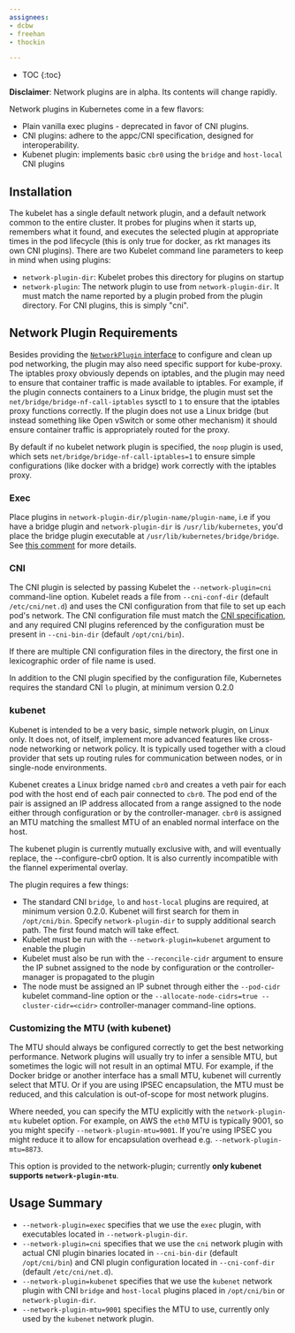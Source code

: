 ```yaml
---
assignees:
- dcbw
- freehan
- thockin

---
```


* TOC
{:toc}

__Disclaimer__: Network plugins are in alpha. Its contents will change rapidly.

Network plugins in Kubernetes come in a few flavors:

* Plain vanilla exec plugins - deprecated in favor of CNI plugins.
* CNI plugins: adhere to the appc/CNI specification, designed for interoperability.
* Kubenet plugin: implements basic `cbr0` using the `bridge` and `host-local` CNI plugins

## Installation

The kubelet has a single default network plugin, and a default network common to the entire cluster. It probes for plugins when it starts up, remembers what it found, and executes the selected plugin at appropriate times in the pod lifecycle (this is only true for docker, as rkt manages its own CNI plugins). There are two Kubelet command line parameters to keep in mind when using plugins:

* `network-plugin-dir`: Kubelet probes this directory for plugins on startup
* `network-plugin`: The network plugin to use from `network-plugin-dir`.  It must match the name reported by a plugin probed from the plugin directory.  For CNI plugins, this is simply "cni".

## Network Plugin Requirements

Besides providing the [`NetworkPlugin` interface](https://github.com/kubernetes/kubernetes/tree/{{page.version}}.0/pkg/kubelet/network/plugins.go) to configure and clean up pod networking, the plugin may also need specific support for kube-proxy.  The iptables proxy obviously depends on iptables, and the plugin may need to ensure that container traffic is made available to iptables.  For example, if the plugin connects containers to a Linux bridge, the plugin must set the `net/bridge/bridge-nf-call-iptables` sysctl to `1` to ensure that the iptables proxy functions correctly.  If the plugin does not use a Linux bridge (but instead something like Open vSwitch or some other mechanism) it should ensure container traffic is appropriately routed for the proxy.

By default if no kubelet network plugin is specified, the `noop` plugin is used, which sets `net/bridge/bridge-nf-call-iptables=1` to ensure simple configurations (like docker with a bridge) work correctly with the iptables proxy.

### Exec

Place plugins in `network-plugin-dir/plugin-name/plugin-name`, i.e if you have a bridge plugin and `network-plugin-dir` is `/usr/lib/kubernetes`, you'd place the bridge plugin executable at `/usr/lib/kubernetes/bridge/bridge`. See [this comment](https://github.com/kubernetes/kubernetes/tree/{{page.version}}.0/pkg/kubelet/network/exec/exec.go) for more details.

### CNI

The CNI plugin is selected by passing Kubelet the `--network-plugin=cni` command-line option.  Kubelet reads a file from `--cni-conf-dir` (default `/etc/cni/net.d`) and uses the CNI configuration from that file to set up each pod's network.  The CNI configuration file must match the [CNI specification](https://github.com/containernetworking/cni/blob/master/SPEC.md), and any required CNI plugins referenced by the configuration must be present in `--cni-bin-dir` (default `/opt/cni/bin`).

If there are multiple CNI configuration files in the directory, the first one in lexicographic order of file name is used.

In addition to the CNI plugin specified by the configuration file, Kubernetes requires the standard CNI `lo` plugin, at minimum version 0.2.0

### kubenet

Kubenet is intended to be a very basic, simple network plugin, on Linux only.  It does not, of itself, implement more advanced features like cross-node networking or network policy.  It is typically used together with a cloud provider that sets up routing rules for communication between nodes, or in single-node environments.

Kubenet creates a Linux bridge named `cbr0` and creates a veth pair for each pod with the host end of each pair connected to `cbr0`.  The pod end of the pair is assigned an IP address allocated from a range assigned to the node either through configuration or by the controller-manager.  `cbr0` is assigned an MTU matching the smallest MTU of an enabled normal interface on the host.

The kubenet plugin is currently mutually exclusive with, and will eventually replace, the --configure-cbr0 option. It is also currently incompatible with the flannel experimental overlay.

The plugin requires a few things:

* The standard CNI `bridge`, `lo` and `host-local` plugins are required, at minimum version 0.2.0. Kubenet will first search for them in `/opt/cni/bin`. Specify `network-plugin-dir` to supply additional search path. The first found match will take effect.
* Kubelet must be run with the `--network-plugin=kubenet` argument to enable the plugin
* Kubelet must also be run with the `--reconcile-cidr` argument to ensure the IP subnet assigned to the node by configuration or the controller-manager is propagated to the plugin
* The node must be assigned an IP subnet through either the `--pod-cidr` kubelet command-line option or the `--allocate-node-cidrs=true --cluster-cidr=<cidr>` controller-manager command-line options.

### Customizing the MTU (with kubenet)

The MTU should always be configured correctly to get the best networking performance.  Network plugins will usually try
to infer a sensible MTU, but sometimes the logic will not result in an optimal MTU.  For example, if the
Docker bridge or another interface has a small MTU, kubenet will currently select that MTU.  Or if you are
using IPSEC encapsulation, the MTU must be reduced, and this calculation is out-of-scope for
most network plugins.

Where needed, you can specify the MTU explicitly with the `network-plugin-mtu` kubelet option.  For example,
on AWS the `eth0` MTU is typically 9001, so you might specify `--network-plugin-mtu=9001`.  If you're using IPSEC you
might reduce it to allow for encapsulation overhead e.g. `--network-plugin-mtu=8873`.

This option is provided to the network-plugin; currently **only kubenet supports `network-plugin-mtu`**.

## Usage Summary

* `--network-plugin=exec` specifies that we use the `exec` plugin, with executables located in `--network-plugin-dir`.
* `--network-plugin=cni` specifies that we use the `cni` network plugin with actual CNI plugin binaries located in `--cni-bin-dir` (default `/opt/cni/bin`) and CNI plugin configuration located in `--cni-conf-dir` (default `/etc/cni/net.d`).
* `--network-plugin=kubenet` specifies that we use the `kubenet` network plugin with CNI `bridge` and `host-local` plugins placed in `/opt/cni/bin` or `network-plugin-dir`.
* `--network-plugin-mtu=9001` specifies the MTU to use, currently only used by the `kubenet` network plugin.